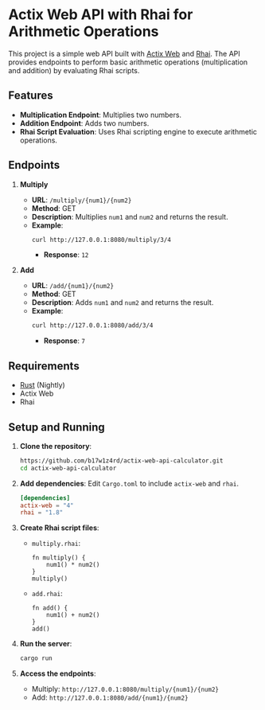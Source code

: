 # Actix Web API with Rhai for Arithmetic Operations

This project is a simple web API built with [Actix Web](https://actix.rs/) and [Rhai](https://rhai.rs/). The API provides endpoints to perform basic arithmetic operations (multiplication and addition) by evaluating Rhai scripts.

## Features

- **Multiplication Endpoint**: Multiplies two numbers.
- **Addition Endpoint**: Adds two numbers.
- **Rhai Script Evaluation**: Uses Rhai scripting engine to execute arithmetic operations.

## Endpoints

1. **Multiply**
    - **URL**: `/multiply/{num1}/{num2}`
    - **Method**: GET
    - **Description**: Multiplies `num1` and `num2` and returns the result.
    - **Example**: 
        ```sh
        curl http://127.0.0.1:8080/multiply/3/4
        ```
      - **Response**: `12`

2. **Add**
    - **URL**: `/add/{num1}/{num2}`
    - **Method**: GET
    - **Description**: Adds `num1` and `num2` and returns the result.
    - **Example**:
        ```sh
        curl http://127.0.0.1:8080/add/3/4
        ```
      - **Response**: `7`

## Requirements

- [Rust](https://www.rust-lang.org/tools/install) (Nightly)
- Actix Web
- Rhai

## Setup and Running

1. **Clone the repository**:
    ```sh
    https://github.com/b17w1z4rd/actix-web-api-calculator.git
    cd actix-web-api-calculator
    ```

2. **Add dependencies**: Edit `Cargo.toml` to include `actix-web` and `rhai`.
    ```toml
    [dependencies]
    actix-web = "4"
    rhai = "1.8"
    ```

3. **Create Rhai script files**:

    - `multiply.rhai`:
        ```rhai
        fn multiply() {
            num1() * num2()
        }
        multiply()
        ```

    - `add.rhai`:
        ```rhai
        fn add() {
            num1() + num2()
        }
        add()
        ```

4. **Run the server**:
    ```sh
    cargo run
    ```

5. **Access the endpoints**:
    - Multiply: `http://127.0.0.1:8080/multiply/{num1}/{num2}`
    - Add: `http://127.0.0.1:8080/add/{num1}/{num2}`

